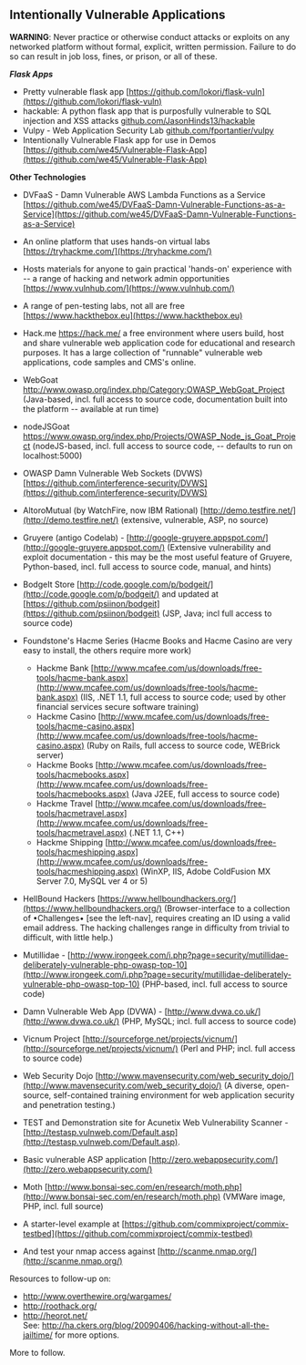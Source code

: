 ## Intentionally Vulnerable Applications  

**WARNING**: Never practice or otherwise conduct attacks or exploits on any networked platform without formal, explicit, written permission.  Failure to do so can result in job loss, fines, or prison, or all of these.  

***Flask Apps*** 
* Pretty vulnerable flask app [https://github.com/lokori/flask-vuln](https://github.com/lokori/flask-vuln)  
* hackable: A python flask app that is purposfully vulnerable to SQL injection and XSS attacks [github.com/JasonHinds13/hackable](github.com/JasonHinds13/hackable)  
* Vulpy - Web Application Security Lab [github.com/fportantier/vulpy](github.com/fportantier/vulpy)  
* Intentionally Vulnerable Flask app for use in Demos [https://github.com/we45/Vulnerable-Flask-App](https://github.com/we45/Vulnerable-Flask-App)  

**Other Technologies**
* DVFaaS - Damn Vulnerable AWS Lambda Functions as a Service [https://github.com/we45/DVFaaS-Damn-Vulnerable-Functions-as-a-Service](https://github.com/we45/DVFaaS-Damn-Vulnerable-Functions-as-a-Service)  
* An online platform that uses hands-on virtual labs [https://tryhackme.com/](https://tryhackme.com/)  
* Hosts materials for anyone to gain practical 'hands-on' experience with -- a range of hacking and network admin opportunities  [https://www.vulnhub.com/](https://www.vulnhub.com/)  
* A range of pen-testing labs, not all are free [https://www.hackthebox.eu](https://www.hackthebox.eu)  

* Hack.me https://hack.me/ a free environment where users build, host and share vulnerable web application code for educational and research purposes. It has a large collection of "runnable" vulnerable web applications, code samples and CMS's online.  
* WebGoat http://www.owasp.org/index.php/Category:OWASP_WebGoat_Project (Java-based, incl. full access to source code, documentation built into the platform -- available at run time)  
* nodeJSGoat https://www.owasp.org/index.php/Projects/OWASP_Node_js_Goat_Project (nodeJS-based, incl. full access to source code, -- defaults to run on localhost:5000)  
* OWASP Damn Vulnerable Web Sockets (DVWS) [https://github.com/interference-security/DVWS](https://github.com/interference-security/DVWS)  
* AltoroMutual (by WatchFire, now IBM Rational) [http://demo.testfire.net/](http://demo.testfire.net/) (extensive, vulnerable, ASP, no source)  
* Gruyere (antigo Codelab) - [http://google-gruyere.appspot.com/](http://google-gruyere.appspot.com/) (Extensive vulnerability and exploit documentation - this may be the most useful feature of Gruyere, Python-based, incl. full access to source code, manual, and hints)  
* BodgeIt Store  [http://code.google.com/p/bodgeit/](http://code.google.com/p/bodgeit/) and updated at [https://github.com/psiinon/bodgeit](https://github.com/psiinon/bodgeit)  (JSP, Java; incl full access to source code)  
* Foundstone's Hacme Series (Hacme Books and Hacme Casino are very easy to install, the others require more work)  
  * Hackme Bank [http://www.mcafee.com/us/downloads/free-tools/hacme-bank.aspx](http://www.mcafee.com/us/downloads/free-tools/hacme-bank.aspx) (IIS, .NET 1.1, full access to source code; used by other financial services secure software training)  
  * Hackme Casino [http://www.mcafee.com/us/downloads/free-tools/hacme-casino.aspx](http://www.mcafee.com/us/downloads/free-tools/hacme-casino.aspx) (Ruby on Rails, full access to source code, WEBrick server)  
  * Hackme Books [http://www.mcafee.com/us/downloads/free-tools/hacmebooks.aspx](http://www.mcafee.com/us/downloads/free-tools/hacmebooks.aspx) (Java J2EE, full access to source code)  
  * Hackme Travel [http://www.mcafee.com/us/downloads/free-tools/hacmetravel.aspx](http://www.mcafee.com/us/downloads/free-tools/hacmetravel.aspx) (.NET 1.1, C++)  
  * Hackme Shipping [http://www.mcafee.com/us/downloads/free-tools/hacmeshipping.aspx](http://www.mcafee.com/us/downloads/free-tools/hacmeshipping.aspx)  (WinXP, IIS, Adobe ColdFusion MX Server 7.0, MySQL ver 4 or 5)  
* HellBound Hackers [https://www.hellboundhackers.org/](https://www.hellboundhackers.org/) (Browser-interface to a collection of •Challenges• [see the left-nav], requires creating an ID using a valid email address.  The hacking challenges range in difficulty from trivial to difficult, with little help.)  
* Mutillidae - [http://www.irongeek.com/i.php?page=security/mutillidae-deliberately-vulnerable-php-owasp-top-10](http://www.irongeek.com/i.php?page=security/mutillidae-deliberately-vulnerable-php-owasp-top-10) (PHP-based, incl. full access to source code)  
* Damn Vulnerable Web App (DVWA) - [http://www.dvwa.co.uk/](http://www.dvwa.co.uk/) (PHP, MySQL; incl. full access to source code)  
* Vicnum Project [http://sourceforge.net/projects/vicnum/](http://sourceforge.net/projects/vicnum/) (Perl and PHP; incl. full access to source code)  
* Web Security Dojo [http://www.mavensecurity.com/web_security_dojo/](http://www.mavensecurity.com/web_security_dojo/) (A diverse, open-source, self-contained training environment for web application security and penetration testing.)  
* TEST and Demonstration site for Acunetix Web Vulnerability Scanner - [http://testasp.vulnweb.com/Default.asp](http://testasp.vulnweb.com/Default.asp).  
* Basic vulnerable ASP application [http://zero.webappsecurity.com/](http://zero.webappsecurity.com/)  
* Moth [http://www.bonsai-sec.com/en/research/moth.php](http://www.bonsai-sec.com/en/research/moth.php) (VMWare image, PHP, incl. full source)  
* A starter-level example at [https://github.com/commixproject/commix-testbed](https://github.com/commixproject/commix-testbed)  
* And test your nmap access against [http://scanme.nmap.org/](http://scanme.nmap.org/)  

Resources to follow-up on:  
* http://www.overthewire.org/wargames/  
* http://roothack.org/  
* http://heorot.net/   
See: http://ha.ckers.org/blog/20090406/hacking-without-all-the-jailtime/ for more options.  

More to follow.
